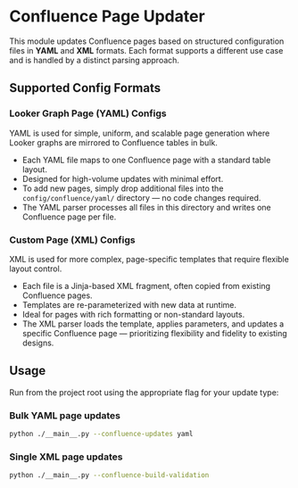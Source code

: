 # Confluence Page Updater

This module updates Confluence pages based on structured configuration files in **YAML** and **XML** formats. Each format supports a different use case and is handled by a distinct parsing approach.

## Supported Config Formats

### Looker Graph Page (YAML) Configs

YAML is used for simple, uniform, and scalable page generation where Looker graphs are mirrored to Confluence tables in bulk.

- Each YAML file maps to one Confluence page with a standard table layout.
- Designed for high-volume updates with minimal effort.
- To add new pages, simply drop additional files into the `config/confluence/yaml/` directory — no code changes required.
- The YAML parser processes all files in this directory and writes one Confluence page per file.


### Custom Page (XML) Configs

XML is used for more complex, page-specific templates that require flexible layout control.

- Each file is a Jinja-based XML fragment, often copied from existing Confluence pages.
- Templates are re-parameterized with new data at runtime.
- Ideal for pages with rich formatting or non-standard layouts.
- The XML parser loads the template, applies parameters, and updates a specific Confluence page — prioritizing flexibility and fidelity to existing designs.

## Usage

Run from the project root using the appropriate flag for your update type:

### Bulk YAML page updates

```bash
python ./__main__.py --confluence-updates yaml
```


### Single XML page updates

```bash
python ./__main__.py --confluence-build-validation
```


